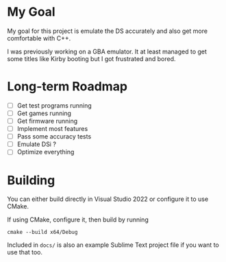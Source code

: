 # My Goal
My goal for this project is emulate the DS accurately and also get more comfortable with C++.

I was previously working on a GBA emulator. It at least managed to get some titles like Kirby booting but I got frustrated and bored.

# Long-term Roadmap
- [ ] Get test programs running
- [ ] Get games running
- [ ] Get firmware running
- [ ] Implement most features
- [ ] Pass some accuracy tests
- [ ] Emulate DSi ?
- [ ] Optimize everything

# Building
You can either build directly in Visual Studio 2022 or configure it to use CMake.

If using CMake, configure it, then build by running
```
cmake --build x64/Debug
```

Included in `docs/` is also an example Sublime Text project file if you want to use that too.